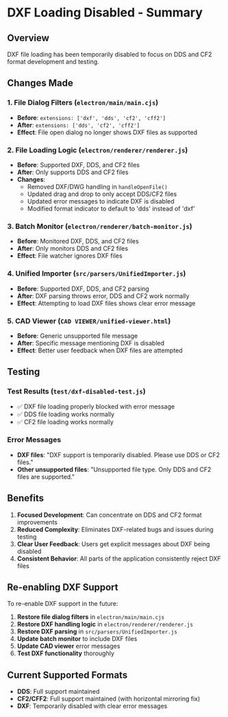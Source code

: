 # DXF Loading Disabled - Summary

## Overview
DXF file loading has been temporarily disabled to focus on DDS and CF2 format development and testing.

## Changes Made

### 1. File Dialog Filters (`electron/main/main.cjs`)
- **Before**: `extensions: ['dxf', 'dds', 'cf2', 'cff2']`
- **After**: `extensions: ['dds', 'cf2', 'cff2']`
- **Effect**: File open dialog no longer shows DXF files as supported

### 2. File Loading Logic (`electron/renderer/renderer.js`)
- **Before**: Supported DXF, DDS, and CF2 files
- **After**: Only supports DDS and CF2 files
- **Changes**:
  - Removed DXF/DWG handling in `handleOpenFile()`
  - Updated drag and drop to only accept DDS/CF2 files
  - Updated error messages to indicate DXF is disabled
  - Modified format indicator to default to 'dds' instead of 'dxf'

### 3. Batch Monitor (`electron/renderer/batch-monitor.js`)
- **Before**: Monitored DXF, DDS, and CF2 files
- **After**: Only monitors DDS and CF2 files
- **Effect**: File watcher ignores DXF files

### 4. Unified Importer (`src/parsers/UnifiedImporter.js`)
- **Before**: Supported DXF, DDS, and CF2 parsing
- **After**: DXF parsing throws error, DDS and CF2 work normally
- **Effect**: Attempting to load DXF files shows clear error message

### 5. CAD Viewer (`CAD VIEWER/unified-viewer.html`)
- **Before**: Generic unsupported file message
- **After**: Specific message mentioning DXF is disabled
- **Effect**: Better user feedback when DXF files are attempted

## Testing

### Test Results (`test/dxf-disabled-test.js`)
- ✅ DXF file loading properly blocked with error message
- ✅ DDS file loading works normally
- ✅ CF2 file loading works normally

### Error Messages
- **DXF files**: "DXF support is temporarily disabled. Please use DDS or CF2 files."
- **Other unsupported files**: "Unsupported file type. Only DDS and CF2 files are supported."

## Benefits

1. **Focused Development**: Can concentrate on DDS and CF2 format improvements
2. **Reduced Complexity**: Eliminates DXF-related bugs and issues during testing
3. **Clear User Feedback**: Users get explicit messages about DXF being disabled
4. **Consistent Behavior**: All parts of the application consistently reject DXF files

## Re-enabling DXF Support

To re-enable DXF support in the future:

1. **Restore file dialog filters** in `electron/main/main.cjs`
2. **Restore DXF handling logic** in `electron/renderer/renderer.js`
3. **Restore DXF parsing** in `src/parsers/UnifiedImporter.js`
4. **Update batch monitor** to include DXF files
5. **Update CAD viewer** error messages
6. **Test DXF functionality** thoroughly

## Current Supported Formats

- **DDS**: Full support maintained
- **CF2/CFF2**: Full support maintained (with horizontal mirroring fix)
- **DXF**: Temporarily disabled with clear error messages
